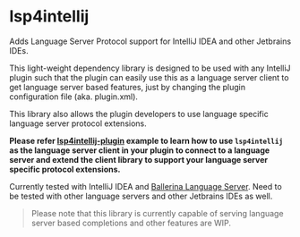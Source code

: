 # lsp4intellij

Adds Language Server Protocol support for IntelliJ IDEA and other Jetbrains IDEs.


This light-weight dependency library is designed to be used with any IntelliJ plugin such that the plugin can easily 
use this as a 
language server client to get language server based features, just by changing the plugin configuration file (aka. plugin.xml).

This library also allows the plugin developers to use language specific language server protocol extensions. 

**Please refer 
[lsp4intellij-plugin](https://github.com/NipunaRanasinghe/lsp4intellij-plugin/tree/master) example to learn how to use 
`lsp4intellij` as the language server client in your plugin to connect to a language server and extend the client 
library to support your language server specific protocol extensions.**

Currently tested with IntelliJ IDEA and
[Ballerina Language Server](https://github.com/ballerina-platform/ballerina-lang/tree/master/language-server). Need 
to be tested with other language servers and other Jetbrains IDEs as well.

> Please note that this library is currently capable of serving language server based completions and other features 
are WIP.
